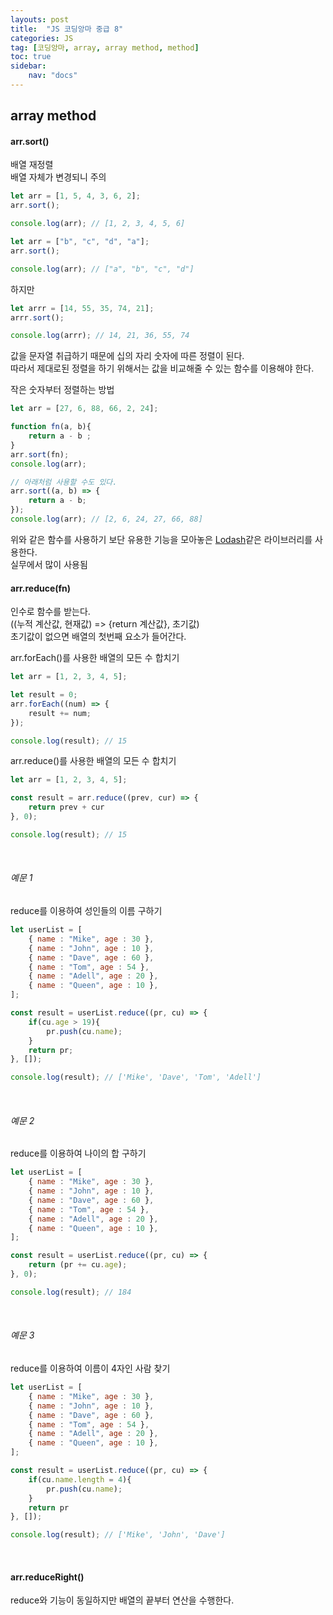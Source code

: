 ```yaml
---
layouts: post
title:  "JS 코딩앙마 중급 8"
categories: JS
tag: [코딩앙마, array, array method, method]
toc: true
sidebar:
    nav: "docs"
---
```


## array method

#### arr.sort()

배열 재정렬<br/>
배열 자체가 변경되니 주의
```js
let arr = [1, 5, 4, 3, 6, 2];
arr.sort();

console.log(arr); // [1, 2, 3, 4, 5, 6]
```
```js
let arr = ["b", "c", "d", "a"];
arr.sort();

console.log(arr); // ["a", "b", "c", "d"]
```

하지만
```js
let arrr = [14, 55, 35, 74, 21];
arrr.sort();

console.log(arrr); // 14, 21, 36, 55, 74
```
값을 문자열 취급하기 때문에 십의 자리 숫자에 따른 정렬이 된다.<br/>
따라서 제대로된 정렬을 하기 위해서는 값을 비교해줄 수 있는 함수를 이용해야 한다.


작은 숫자부터 정렬하는 방법
```js
let arr = [27, 6, 88, 66, 2, 24];

function fn(a, b){
    return a - b ;
}
arr.sort(fn);
console.log(arr);

// 아래처럼 사용할 수도 있다.
arr.sort((a, b) => {
    return a - b;
});
console.log(arr); // [2, 6, 24, 27, 66, 88]
```
위와 같은 함수를 사용하기 보단 유용한 기능을 모아놓은 [Lodash](https://lodash.com)같은 라이브러리를 사용한다.<br/>
실무에서 많이 사용됨


#### arr.reduce(fn)

인수로 함수를 받는다.<br/>
((누적 계산값, 현재값) => {return 계산값}, 초기값)<br/>
초기값이 없으면 배열의 첫번째 요소가 들어간다.


arr.forEach()를 사용한 배열의 모든 수 합치기
```js
let arr = [1, 2, 3, 4, 5];

let result = 0;
arr.forEach((num) => {
    result += num;
});

console.log(result); // 15
```

arr.reduce()를 사용한 배열의 모든 수 합치기
```js
let arr = [1, 2, 3, 4, 5];

const result = arr.reduce((prev, cur) => {
    return prev + cur
}, 0);

console.log(result); // 15
```

<br/>

###### 예문 1

reduce를 이용하여 성인들의 이름 구하기
```js
let userList = [
    { name : "Mike", age : 30 }, 
    { name : "John", age : 10 }, 
    { name : "Dave", age : 60 }, 
    { name : "Tom", age : 54 }, 
    { name : "Adell", age : 20 }, 
    { name : "Queen", age : 10 }, 
];

const result = userList.reduce((pr, cu) => {
    if(cu.age > 19){
        pr.push(cu.name);
    }
    return pr;
}, []);

console.log(result); // ['Mike', 'Dave', 'Tom', 'Adell']
```

<br/>

###### 예문 2

reduce를 이용하여 나이의 합 구하기
```js
let userList = [
    { name : "Mike", age : 30 }, 
    { name : "John", age : 10 }, 
    { name : "Dave", age : 60 }, 
    { name : "Tom", age : 54 }, 
    { name : "Adell", age : 20 }, 
    { name : "Queen", age : 10 }, 
];

const result = userList.reduce((pr, cu) => {
    return (pr += cu.age);
}, 0);

console.log(result); // 184
```

<br/>

###### 예문 3

reduce를 이용하여 이름이 4자인 사람 찾기
```js
let userList = [
    { name : "Mike", age : 30 }, 
    { name : "John", age : 10 }, 
    { name : "Dave", age : 60 }, 
    { name : "Tom", age : 54 }, 
    { name : "Adell", age : 20 }, 
    { name : "Queen", age : 10 }, 
];

const result = userList.reduce((pr, cu) => {
    if(cu.name.length = 4){
        pr.push(cu.name);
    }
    return pr
}, []);

console.log(result); // ['Mike', 'John', 'Dave']
```

<br/>

#### arr.reduceRight()

reduce와 기능이 동일하지만 배열의 끝부터 연산을 수행한다.
